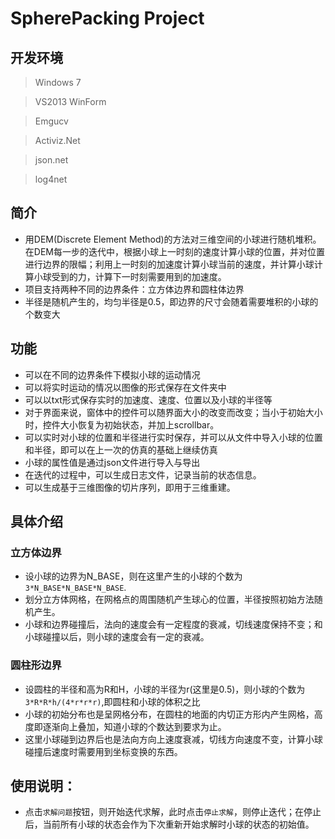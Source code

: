 # SpherePacking Project

## 开发环境
> Windows 7

> VS2013 WinForm

> Emgucv

> Activiz.Net

> json.net

> log4net

## 简介
* 用DEM(Discrete Element Method)的方法对三维空间的小球进行随机堆积。在DEM每一步的迭代中，根据小球上一时刻的速度计算小球的位置，并对位置进行边界的限幅；利用上一时刻的加速度计算小球当前的速度，并计算小球计算小球受到的力，计算下一时刻需要用到的加速度。
* 项目支持两种不同的边界条件：立方体边界和圆柱体边界
* 半径是随机产生的，均匀半径是0.5，即边界的尺寸会随着需要堆积的小球的个数变大
## 功能
* 可以在不同的边界条件下模拟小球的运动情况
* 可以将实时运动的情况以图像的形式保存在文件夹中
* 可以以txt形式保存实时的加速度、速度、位置以及小球的半径等
* 对于界面来说，窗体中的控件可以随界面大小的改变而改变；当小于初始大小时，控件大小恢复为初始状态，并加上scrollbar。
* 可以实时对小球的位置和半径进行实时保存，并可以从文件中导入小球的位置和半径，即可以在上一次的仿真的基础上继续仿真
* 小球的属性值是通过json文件进行导入与导出
* 在迭代的过程中，可以生成日志文件，记录当前的状态信息。
* 可以生成基于三维图像的切片序列，即用于三维重建。

## 具体介绍
### 立方体边界
* 设小球的边界为N_BASE，则在这里产生的小球的个数为`3*N_BASE*N_BASE*N_BASE`.
* 划分立方体网格，在网格点的周围随机产生球心的位置，半径按照初始方法随机产生。
* 小球和边界碰撞后，法向的速度会有一定程度的衰减，切线速度保持不变；和小球碰撞以后，则小球的速度会有一定的衰减。


### 圆柱形边界
* 设圆柱的半径和高为R和H，小球的半径为r(这里是0.5)，则小球的个数为`3*R*R*h/(4*r*r*r)`,即圆柱和小球的体积之比
* 小球的初始分布也是呈网格分布，在圆柱的地面的内切正方形内产生网格，高度即逐渐向上叠加，知道小球的个数达到要求为止。
* 这里小球碰到边界后也是法向方向上速度衰减，切线方向速度不变，计算小球碰撞后速度时需要用到坐标变换的东西。

## 使用说明：
* 点击`求解问题`按钮，则开始迭代求解，此时点击`停止求解`，则停止迭代；在停止后，当前所有小球的状态会作为下次重新开始求解时小球的状态的初始值。


